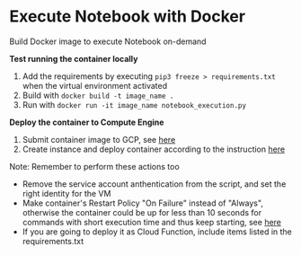 # Execute Notebook with Docker
Build Docker image to execute Notebook on-demand

<b>Test running the container locally</b>
1. Add the requirements by executing ```pip3 freeze > requirements.txt``` when the virtual environment activated
2. Build with ```docker build -t image_name .```
3. Run with ```docker run -it image_name notebook_execution.py```

<b>Deploy the container to Compute Engine</b>
1. Submit container image to GCP, see <a href="https://cloud.google.com/build/docs/building/build-containers#use-dockerfile">here</a>
2. Create instance and deploy container according to the instruction <a href="https://cloud.google.com/container-optimized-os/docs/how-to/create-configure-instance">here</a>

Note: Remember to perform these actions too
- Remove the service account anthentication from the script, and set the right identity for the VM 
- Make container's Restart Policy "On Failure" instead of "Always", otherwise the container could be up for less than 10 seconds for commands with short execution time and thus keep starting, see <a href="https://docs.docker.com/config/containers/start-containers-automatically/">here</a>
- If you are going to deploy it as Cloud Function, include items listed in the requirements.txt

